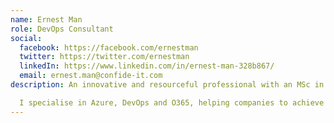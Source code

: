 ```yaml
---
name: Ernest Man
role: DevOps Consultant
social:
  facebook: https://facebook.com/ernestman
  twitter: https://twitter.com/ernestman
  linkedIn: https://www.linkedin.com/in/ernest-man-328b867/
  email: ernest.man@confide-it.com
description: An innovative and resourceful professional with an MSc in Computing, with the ability to work using my own initiative and as part of a team. I have also led software development teams on a number of high profile projects. My experience in working with a wide range of commercial projects has given me the skills necessary to both adapt and grow to any development challenge.

  I specialise in Azure, DevOps and O365, helping companies to achieve specific goals such as designing and building complex solutions and CI/CD pipelines. 
---
```

